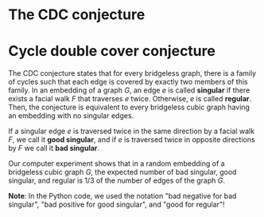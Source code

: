 # The CDC conjecture
# Cycle double cover conjecture

The CDC conjecture states that for every bridgeless graph, there is a family of cycles such that each edge is covered by exactly two members of this family.
In an embedding of a graph $G$, an edge $e$ is called **singular** if there exists a facial walk $F$ that traverses $e$ twice. Otherwise, $e$ is called **regular**. Then, the conjecture is equivalent to every bridgeless cubic graph having an embedding with no singular edges. 

If a singular edge $e$ is traversed twice in the same direction by a facial walk $F$, we call it **good singular**, and if $e$ is traversed twice in opposite directions by
$F$ we call it **bad singular**. 

Our computer experiment shows that in a random embedding of a bridgeless cubic graph $G$, the expected number of bad singular, good singular, and regular is 1/3 of the number of edges of the graph $G$.

**Note**: In the Python code, we used the notation "bad negative for bad singular", "bad positive for good singular", and "good for regular"!
